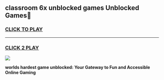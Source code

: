 
## classroom 6x unblocked games Unblocked Games👋
<h3>
<a href="https://premium.freeplayer.one?title=classroom_6x_unblocked_games&ref=16F">CLICK TO PLAY</a></h3>
<hr>

<h3>
<a href="https://premium.freeplayer.one?title=classroom_6x_unblocked_games&ref=16F">CLICK 2 PLAY</a>
  
</h3>

<a href="https://premium.freeplayer.one?title=classroom_6x_unblocked_games&ref=16F/"><img src="https://clearcache.store/games.png"></a>


**worlds hardest game unblocked: Your Gateway to Fun and Accessible Online Gaming**
